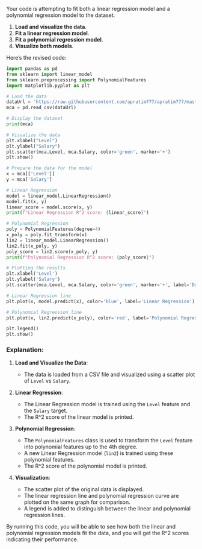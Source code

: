 Your code is attempting to fit both a linear regression model and a polynomial regression model to the dataset. 

1. **Load and visualize the data**.
2. **Fit a linear regression model**.
3. **Fit a polynomial regression model**.
4. **Visualize both models**.

Here’s the revised code:

```python
import pandas as pd
from sklearn import linear_model
from sklearn.preprocessing import PolynomialFeatures
import matplotlib.pyplot as plt

# Load the data
dataUrl = 'https://raw.githubusercontent.com/apratim777/apratim777/master/Position_Salaries.csv'
mca = pd.read_csv(dataUrl)

# Display the dataset
print(mca)

# Visualize the data
plt.xlabel("Level")
plt.ylabel("Salary")
plt.scatter(mca.Level, mca.Salary, color='green', marker='+')
plt.show()

# Prepare the data for the model
x = mca[['Level']]
y = mca['Salary']

# Linear Regression
model = linear_model.LinearRegression()
model.fit(x, y)
linear_score = model.score(x, y)
print(f"Linear Regression R^2 score: {linear_score}")

# Polynomial Regression
poly = PolynomialFeatures(degree=4)
x_poly = poly.fit_transform(x)
lin2 = linear_model.LinearRegression()
lin2.fit(x_poly, y)
poly_score = lin2.score(x_poly, y)
print(f"Polynomial Regression R^2 score: {poly_score}")

# Plotting the results
plt.xlabel('Level')
plt.ylabel('Salary')
plt.scatter(mca.Level, mca.Salary, color='green', marker='+', label='Data Points')

# Linear Regression line
plt.plot(x, model.predict(x), color='blue', label='Linear Regression')

# Polynomial Regression line
plt.plot(x, lin2.predict(x_poly), color='red', label='Polynomial Regression')

plt.legend()
plt.show()
```

### Explanation:

1. **Load and Visualize the Data**:
   - The data is loaded from a CSV file and visualized using a scatter plot of `Level` vs `Salary`.

2. **Linear Regression**:
   - The Linear Regression model is trained using the `Level` feature and the `Salary` target.
   - The R^2 score of the linear model is printed.

3. **Polynomial Regression**:
   - The `PolynomialFeatures` class is used to transform the `Level` feature into polynomial features up to the 4th degree.
   - A new Linear Regression model (`lin2`) is trained using these polynomial features.
   - The R^2 score of the polynomial model is printed.

4. **Visualization**:
   - The scatter plot of the original data is displayed.
   - The linear regression line and polynomial regression curve are plotted on the same graph for comparison.
   - A legend is added to distinguish between the linear and polynomial regression lines.

By running this code, you will be able to see how both the linear and polynomial regression models fit the data, and you will get the R^2 scores indicating their performance.